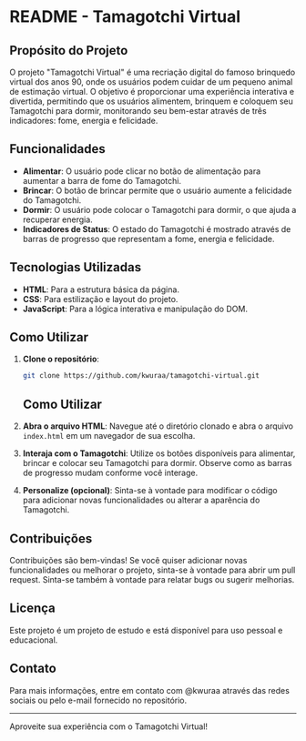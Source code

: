 # README - Tamagotchi Virtual

## Propósito do Projeto

O projeto "Tamagotchi Virtual" é uma recriação digital do famoso brinquedo virtual dos anos 90, onde os usuários podem cuidar de um pequeno animal de estimação virtual. O objetivo é proporcionar uma experiência interativa e divertida, permitindo que os usuários alimentem, brinquem e coloquem seu Tamagotchi para dormir, monitorando seu bem-estar através de três indicadores: fome, energia e felicidade.

## Funcionalidades

- **Alimentar**: O usuário pode clicar no botão de alimentação para aumentar a barra de fome do Tamagotchi.
- **Brincar**: O botão de brincar permite que o usuário aumente a felicidade do Tamagotchi.
- **Dormir**: O usuário pode colocar o Tamagotchi para dormir, o que ajuda a recuperar energia.
- **Indicadores de Status**: O estado do Tamagotchi é mostrado através de barras de progresso que representam a fome, energia e felicidade.

## Tecnologias Utilizadas

- **HTML**: Para a estrutura básica da página.
- **CSS**: Para estilização e layout do projeto.
- **JavaScript**: Para a lógica interativa e manipulação do DOM.

## Como Utilizar

1. **Clone o repositório**:

   ```bash
   git clone https://github.com/kwuraa/tamagotchi-virtual.git
   ```

   ## Como Utilizar

2. **Abra o arquivo HTML**: Navegue até o diretório clonado e abra o arquivo `index.html` em um navegador de sua escolha.

3. **Interaja com o Tamagotchi**: Utilize os botões disponíveis para alimentar, brincar e colocar seu Tamagotchi para dormir. Observe como as barras de progresso mudam conforme você interage.

4. **Personalize (opcional)**: Sinta-se à vontade para modificar o código para adicionar novas funcionalidades ou alterar a aparência do Tamagotchi.

## Contribuições

Contribuições são bem-vindas! Se você quiser adicionar novas funcionalidades ou melhorar o projeto, sinta-se à vontade para abrir um pull request. Sinta-se também à vontade para relatar bugs ou sugerir melhorias.

## Licença

Este projeto é um projeto de estudo e está disponível para uso pessoal e educacional.

## Contato

Para mais informações, entre em contato com @kwuraa através das redes sociais ou pelo e-mail fornecido no repositório.

---

Aproveite sua experiência com o Tamagotchi Virtual!
